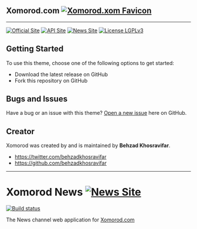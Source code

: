 
## Xomorod.com   [![Xomorod.xom Favicon](http://xomorod.com/images/favicon.jpg)](http://xomorod.com) 
-----------------------------------
[![Official Site](https://img.shields.io/badge/Official%20Site-xomorod.com-blue.svg)](http://xomorod.com)
[![API Site](https://img.shields.io/badge/API-api.xomorod.com-green.svg)](http://api.xomorod.com)
[![News Site](https://img.shields.io/badge/News-news.xomorod.com-orange.svg)](http://news.xomorod.com)
[![License LGPLv3](https://img.shields.io/badge/license-LGPLv3-green.svg)](http://www.gnu.org/licenses/lgpl-3.0.html)


## Getting Started

To use this theme, choose one of the following options to get started:
* Download the latest release on GitHub
* Fork this repository on GitHub

## Bugs and Issues

Have a bug or an issue with this theme? [Open a new issue](https://github.com/Xomorod/Xomorod/issues) here on GitHub.

## Creator

Xomorod was created by and is maintained by **Behzad Khosravifar**.

* https://twitter.com/behzadkhosravifar
* https://github.com/behzadkhosravifar

------------------------



# Xomorod News  [![News Site](https://img.shields.io/badge/News-news.xomorod.com-orange.svg)](http://news.xomorod.com)

[![Build status](https://ci.appveyor.com/api/projects/status/8hg5jwm88hyro6y6?svg=true)](https://ci.appveyor.com/project/Behzadkhosravifar/news)

The News channel web application for [Xomorod.com](http://Xomorod.com)
